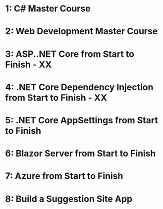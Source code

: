 
# 1: C# Master Course

# 2: Web Development Master Course

# 3: ASP..NET Core from Start to Finish - XX

# 4: .NET Core Dependency Injection from Start to Finish - XX

# 5: .NET Core AppSettings from Start to Finish

# 6: Blazor Server from Start to Finish

# 7: Azure from Start to Finish

# 8: Build a Suggestion Site App